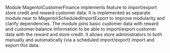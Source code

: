 Module Magento\CustomerFinance implements feature to import/export store credit and reward customer data. It is implemented as separate module near to Magento\ScheduledImportExport to improve modularity and clarify dependencies.
The module joins basic customer data with reward and customer balance information to be able to import/export customer data with the reward and store credit. It allows store administrators to both manually and automatically (via a scheduled import/export) import and export this data.
